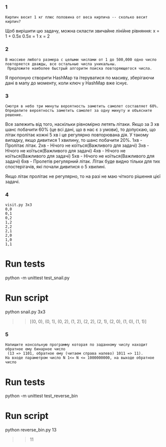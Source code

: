 ### 1
```
Кирпич весит 1 кг плюс половина от веса кирпича -- сколько весит кирпич?
```

Щоб вирішити цю задачу, можна скласти звичайне лінійне рівняння:
x = 1 + 0.5x
0.5x = 1
x = 2


### 2
```
В массиве любого размера с целыми числами от 1 до 500,000 одно число повторяется дважды, все остальные числа уникальны.
 Предложите наиболее быстрый алгоритм поиска повторяющегося числа.
```

Я пропоную створити HashMap та ітеруватися по масиву, зберігаючи дані в мапу до моменту, коли ключ у HashMap вже існує.

### 3
```
Смотря в небо три минуты вероятность заметить самолет составляет 60%.
Определите вероятность заметить самолет за одну минуту и объясните решение.
```
Все залежить від того, наскільки рівномірно летять літаки. 
Якщо за 3 хв шанс побачити 60% (це всі дані, що в нас є з умови), то допускаю, що літак пролітає кожні 5 хв 
і це регулярно повторювана дія.
У такому випадку, якщо дивитися 1 хвилину, то шанс побачити 20%. 
1хв - Пролітає літак.
2хв - Нічого не коїться(Важливого для задачі)
3хв - Нічого не коїться(Важливого для задачі)
4хв - Нічого не коїться(Важливого для задачі)
5хв - Нічого не коїться(Важливого для задачі)
6хв - Пролетів регулярний літак. 
Літак буде видно тільки для тих спостерігачів, які почали дивитися о 5 хвилині. 

Якщо літак пролітає не регулярно, то на разі не маю чіткого рішення цієї задачі.
 
### 4
```напишите консольную программу которая будет обходить матрицу улиткой начиная с левого верхнего угла. На входе, параметрами 2 числа, размерность матрицы IxJ, на выходе список текущих координат для каждой посещенной точки. Например:
visit.py 3x3
0,0
0,1
0,2
1,2
2,2
2,1
2,0
1,0
1,1
```
# Run tests 
python -m unittest test_snail.py 


# Run script 
python snail.py 3x3
>> [(0, 0), (0, 1), (0, 2), (1, 2), (2, 2), (2, 1), (2, 0), (1, 0), (1, 1)]


### 5
```
Напишите консольную программу которая по заданному числу находит обратное ему бинарное число
 (13 => 1101, обратное ему (читаем справа налево) 1011 => 11).
На входе параметром число N 1<= N <= 1000000000, на выходе обратное число
```

# Run tests 
python -m unittest test_reverse_bin

# Run script
python reverse_bin.py 13
>> 11
